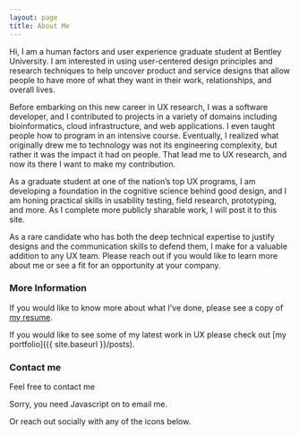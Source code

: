 ```yaml
---
layout: page
title: About Me
---
```


Hi, I am a human factors and user experience graduate student at Bentley University. I am interested in using user-centered design principles and research techniques to help uncover product and service designs that allow people to have more of what they want in their work, relationships, and overall lives. 
 
Before embarking on this new career in UX research, I was a software developer, and I contributed to projects in a variety of domains including bioinformatics, cloud infrastructure, and web applications. I even taught people how to program in an intensive course. Eventually, I realized what originally drew me to technology was not its engineering complexity, but rather it was the impact it had on people. That lead me to UX research, and now its there I want to make my contribution. 

As a graduate student at one of the nation’s top UX programs, I am developing a foundation in the cognitive science behind good design, and I am honing practical skills in usability testing, field research, prototyping, and more. As I complete more publicly sharable work, I will post it to this site. 

As a rare candidate who has both the deep technical expertise to justify designs and the communication skills to defend them, I make for a valuable addition to any UX team. Please reach out if you would like to learn more about me or see a fit for an opportunity at your company.  

### More Information

If you would like to know more about what I've done, please see a
copy of [my resume](https://www.dropbox.com/s/th56qblfckowwnu/Harish-Tella-resume.pdf?dl=0).

If you would like to see some of my latest work in UX please check
out [my portfolio]({{ site.baseurl }}/posts).


### Contact me

Feel free to contact me 
<script type="text/javascript" language="javascript">
<!--
// Email obfuscator script 2.1 by Tim Williams, University of Arizona
// Random encryption key feature coded by Andrew Moulden
// This code is freeware provided these four comment lines remain intact
// A wizard to generate this code is at http://www.jottings.com/obfuscator/
{ coded = "8jSkU8PaNN.j@otjkN.nVt"
  key = "EmjTLCg1bIBMiNqKsSc6evYthdRJozGFf3k2uOUAnQa9DP8Xy5VpWl4Z7rxwH0"
  shift=coded.length
  link=""
  for (i=0; i<coded.length; i++) {
    if (key.indexOf(coded.charAt(i))==-1) {
      ltr = coded.charAt(i)
      link += (ltr)
    }
    else {     
      ltr = (key.indexOf(coded.charAt(i))-shift+key.length) % key.length
      link += (key.charAt(ltr))
    }
  }
document.write("<a href='mailto:"+link+"'>via email </a>")
}
//-->
</script><noscript>Sorry, you need Javascript on to email me.</noscript>

Or reach out socially with any of the icons below.
